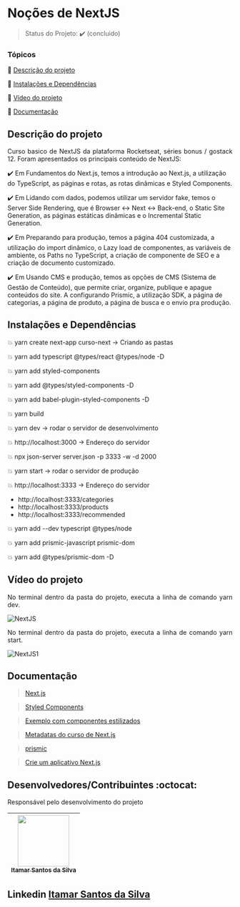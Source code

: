 <h1>Noções de NextJS</h1> 

<p align="center">
  
</p>

> Status do Projeto: :heavy_check_mark: (concluido)
### Tópicos 

:small_blue_diamond: [Descrição do projeto](#descrição-do-projeto)

:small_blue_diamond: [Instalações e Dependências](#instalações-e-dependências)

:small_blue_diamond: [Vídeo do projeto](#vídeo-do-projeto)

:small_blue_diamond: [Documentação](#documentação)

## Descrição do projeto 

<p align="justify">
Curso basico de NextJS da plataforma Rocketseat, séries bonus / gostack 12. Foram apresentados os principais conteúdo de NextJS:
</p>

:heavy_check_mark: Em Fundamentos do Next.js, temos a introdução ao Next.js, a utilização do TypeScript, as páginas e rotas, as rotas dinâmicas e Styled Components.

:heavy_check_mark: Em Lidando com dados, podemos utilizar um servidor fake, temos o Server Side Rendering, que é Browser ↔ Next ↔ Back-end, o Static Site Generation, as páginas estáticas dinâmicas e o Incremental Static Generation.

:heavy_check_mark: Em Preparando para produção, temos a página 404 customizada, a utilização do import dinâmico, o Lazy load de componentes, as variáveis de ambiente, os Paths no TypeScript, a criação de componente de SEO e a criação de documento customizado.

:heavy_check_mark: Em Usando CMS e produção, temos as opções de CMS (Sistema de Gestão de Conteúdo), que permite criar, organize, publique e apague conteúdos do site. A configurando Prismic, a utilização SDK, a página de categorias, a página de produto, a página de busca e o envio pra produção.

## Instalações e Dependências

:boom: yarn create next-app curso-next -> Criando as pastas

:boom: yarn add typescript @types/react @types/node -D

:boom: yarn add styled-components

:boom: yarn add @types/styled-components -D

:boom: yarn add babel-plugin-styled-components -D

:boom: yarn build

:boom: yarn dev -> rodar o servidor de desenvolvimento

:boom: http://localhost:3000 -> Endereço do servidor

:boom: npx json-server server.json -p 3333 -w -d 2000

:boom: yarn start -> rodar o servidor de produção

:boom: http://localhost:3333 -> Endereço do servidor
- http://localhost:3333/categories
- http://localhost:3333/products
- http://localhost:3333/recommended

:boom: yarn add --dev typescript @types/node

:boom: yarn add prismic-javascript prismic-dom

:boom: yarn add @types/prismic-dom -D

## Vídeo do projeto

<p align="justify">
No terminal dentro da pasta do projeto, executa a linha de comando yarn dev.<br>
</p>

![NextJS](https://user-images.githubusercontent.com/54650669/110411061-a9e14900-8068-11eb-88c8-f89033207dc9.gif)

<p align="justify">
No terminal dentro da pasta do projeto, executa a linha de comando yarn start.<br>
</p>

![NextJS1](https://user-images.githubusercontent.com/54650669/110676007-4400d880-81b2-11eb-8590-3b396f33758f.gif)

## Documentação

> <a href="https://vercel.com/solutions/nextjs" target="_blank">Next.js</a>

> <a href="https://styled-components.com/docs/advanced#server-side-rendering" target="_blank">Styled Components</a>

> <a href="https://github.com/vercel/next.js/tree/master/examples/with-styled-components" target="_blank">Exemplo com componentes estilizados</a>

> <a href="https://gist.github.com/diego3g/fa876d6f954390c656e490e538e8953f" target="_blank">Metadatas do curso de Next.js</a>

> <a href="https://dev-one-commerce.prismic.io/documents/working~l=pt-br/" target="_blank">prismic</a>

> <a href="https://nextjs.org/learn/basics/create-nextjs-app" target="_blank">Crie um aplicativo Next.js</a>

## Desenvolvedores/Contribuintes :octocat:

Responsável pelo desenvolvimento do projeto

| [<img src="https://avatars0.githubusercontent.com/u/54650669?s=460&u=256c0c28b9d5560d21d734ceedb09439a7521cc2&v=4" width=115><br><sub>Itamar Santos da Silva</sub>](https://github.com/itamar1986) |
| :---: |

## Linkedin <a href="https://www.linkedin.com/in/itamar-santos-da-silva-463b0a176" target="_blank"> Itamar Santos da Silva</a>
